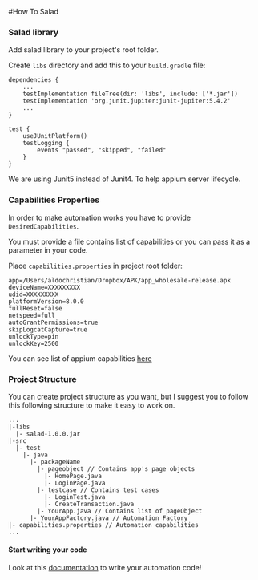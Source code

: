 #How To Salad

### Salad library

Add salad library to your project's root folder.

Create `libs` directory and add this to your `build.gradle` file:

```
dependencies {
    ...
    testImplementation fileTree(dir: 'libs', include: ['*.jar'])
    testImplementation 'org.junit.jupiter:junit-jupiter:5.4.2'
    ...
}

test {
    useJUnitPlatform()
    testLogging {
        events "passed", "skipped", "failed"
    }
}
```

We are using Junit5 instead of Junit4. To help appium server lifecycle.

### Capabilities Properties

In order to make automation works you have to provide `DesiredCapabilities`.

You must provide a file contains list of capabilities or you can pass it as a parameter in your code. 

Place `capabilities.properties` in project root folder:

```
app=/Users/aldochristian/Dropbox/APK/app_wholesale-release.apk
deviceName=XXXXXXXXX
udid=XXXXXXXXX
platformVersion=8.0.0
fullReset=false
netspeed=full
autoGrantPermissions=true
skipLogcatCapture=true
unlockType=pin
unlockKey=2500
```

You can see list of appium capabilities [here](http://appium.io/docs/en/writing-running-appium/caps/)

### Project Structure

You can create project structure as you want, but I suggest you to follow this following structure to make it easy to work on.

```
...
|-libs
  |- salad-1.0.0.jar
|-src
  |- test
    |- java
      |- packageName
        |- pageobject // Contains app's page objects
          |- HomePage.java
          |- LoginPage.java
        |- testcase // Contains test cases
          |- LoginTest.java
          |- CreateTransaction.java
        |- YourApp.java // Contains list of pageObject
      |- YourAppFactory.java // Automation Factory
|- capabilities.properties // Automation capabilities
...
```

#### Start writing your code

Look at this [documentation](https://github.com/aldochristiaan/salad/blob/master/docs/Automation.md) to write your automation code!

